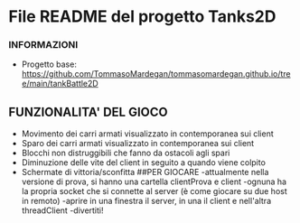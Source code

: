 # File README del progetto Tanks2D

### INFORMAZIONI
- Progetto base: https://github.com/TommasoMardegan/tommasomardegan.github.io/tree/main/tankBattle2D
## FUNZIONALITA' DEL GIOCO
- Movimento dei carri armati visualizzato in contemporanea sui client
- Sparo dei carri armati visualizzato in contemporanea sui client
- Blocchi non distruggibili che fanno da ostacoli agli spari
- Diminuzione delle vite del client in seguito a quando viene colpito
- Schermate di vittoria/sconfitta
##PER GIOCARE
-attualmente nella versione di prova, si hanno una cartella clientProva e client
-ognuna ha la propria socket che si connette al server (è come giocare su due host in remoto)
-aprire in una finestra il server, in una il client e nell'altra threadClient
-divertiti!
